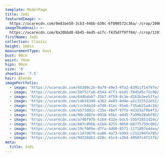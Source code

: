 ```yaml
---
template: ModelPage
title: Jodi
featuredImage: >-
  https://ucarecdn.com/0e83ae58-3cb3-44bb-b30c-6f000572c36a/-/crop/2000x946/0,0/-/preview/
imageThumbnail: >-
  https://ucarecdn.com/8a20bbd0-6b45-4ed5-a1fc-f435d7f9ff84/-/crop/1197x1611/92,83/-/preview/
firstName: Jodi
collection: Classic
height: 160cn
measurementType: bust
bust: 90cm
waist: 74cm
hips: 90cm
size: '8'
shoeSize: '7.5'
hair: Blonde
imagePortfolio:
  - image: 'https://ucarecdn.com/6b309c2b-9a79-49e3-9fa2-8391cf14f97e/'
  - image: 'https://ucarecdn.com/5875cfa6-8544-4ff1-b1d1-f045d5c71c98/'
  - image: 'https://ucarecdn.com/644bdab7-35b7-4f59-8c3e-d163b3ee5ffa/'
  - image: 'https://ucarecdn.com/cdb343d0-a362-4e85-8d4e-a2c325522e51/'
  - image: 'https://ucarecdn.com/cccb4a2d-a748-41ec-91eb-f35ab21a4c1b/'
  - image: 'https://ucarecdn.com/a573dd1c-c35e-4bef-97fe-4d325af8b4f3/'
  - image: 'https://ucarecdn.com/90c208fe-9918-45bc-ad45-fa99b20abf92/'
  - image: 'https://ucarecdn.com/a740f97b-5164-432e-bdc5-55bf2851d24c/'
  - image: 'https://ucarecdn.com/b07cd9bb-e1bd-4255-9050-b8775759cd01/'
  - image: 'https://ucarecdn.com/19cf009e-d7fa-4d00-8571-1171097e44ea/'
  - image: 'https://ucarecdn.com/c147d670-ea06-4a73-b993-c212294fe785/'
  - image: 'https://ucarecdn.com/9d318db1-d28c-41c4-a3b4-49507c4f137b/'
meta:
  title: Jodi
---
```


